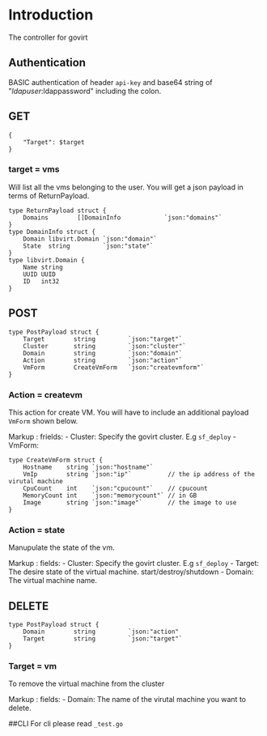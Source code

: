 # Introduction #
The controller for govirt

## Authentication 
BASIC authentication of header `api-key` and base64 string of "$ldapuser:$ldappassword" including the colon.

## GET 
``` 
{
    "Target": $target
}
```

### target = vms ###
Will list all the vms belonging to the user. You will get a json payload in terms of ReturnPayload. 

```
type ReturnPayload struct {
    Domains        []DomainInfo            `json:"domains"`
}
type DomainInfo struct {
    Domain libvirt.Domain `json:"domain"`
    State  string         `json:"state"`
}
type libvirt.Domain {
    Name string
    UUID UUID
    ID   int32 
}
```


## POST 
```
type PostPayload struct {
    Target        string         `json:"target"`
    Cluster       string         `json:"cluster"`
    Domain        string         `json:"domain"`
    Action        string         `json:"action"`
    VmForm        CreateVmForm   `json:"createvmform"`
}
```

### Action = createvm ###
This action for create VM. You will have to include an additional payload `VmForm` shown below. 

Markup :  frields: 
    - Cluster: Specify the govirt cluster. E.g `sf_deploy`
    - VmForm:
```
type CreateVmForm struct {
    Hostname    string `json:"hostname"`
    VmIp        string `json:"ip"`          // the ip address of the virutal machine
    CpuCount    int    `json:"cpucount"`    // cpucount
    MemoryCount int    `json:"memorycount"` // in GB
    Image       string `json:"image"`       // the image to use
}
```
### Action = state ###
Manupulate the state of the vm.

Markup :  fields: 
    - Cluster: Specify the govirt cluster. E.g `sf_deploy`
    - Target: The desire state of the virtual machine. start/destroy/shutdown
    - Domain: The virtual machine name. 

## DELETE 
```
type PostPayload struct {
    Domain        string         `json:"action"
    Target        string         `json:"target"`
}
```
### Target = vm ###
To remove the virtual machine from the cluster 

Markup :  fields: 
     - Domain: The name of the virutal machine you want to delete. 

##CLI
For cli please read `_test.go`
